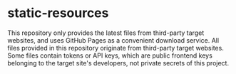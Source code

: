 # static-resources
This repository only provides the latest files from third-party target websites, and uses GitHub Pages as a convenient download service.
All files provided in this repository originate from third-party target websites. Some files contain tokens or API keys, which are public frontend keys belonging to the target site's developers, not private secrets of this project.
